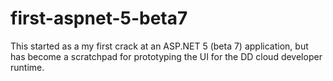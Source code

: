 # first-aspnet-5-beta7

This started as a my first crack at an ASP.NET 5 (beta 7) application, but has become a scratchpad for prototyping the UI for the DD cloud developer runtime.
